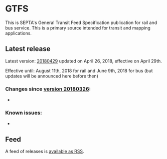 # GTFS

This is SEPTA's General Transit Feed Specification publication for rail and bus service. This is a primary source intended for transit and mapping applications.

## Latest release

Latest version: [20180429](https://github.com/septadev/GTFS/releases/tag/v20180429) updated on April 26, 2018, effective on April 29th.

Effective until: August 11th, 2018 for rail and June 9th, 2018 for bus (but updates will be announced here before then)

### Changes since [version 20180326](https://github.com/septadev/GTFS/releases/tag/v20180326): 
 
* 

### Known issues:

* 

## Feed

A feed of releases is [available as RSS](https://github.com/septadev/GTFS/releases.atom).

